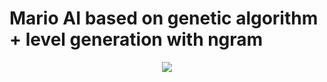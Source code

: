 # Mario AI based on genetic algorithm + level generation with ngram


<p align="center">
  <img src="https://github.com/mdugot/Mario-AI/blob/master/mario.gif" />
</p>
